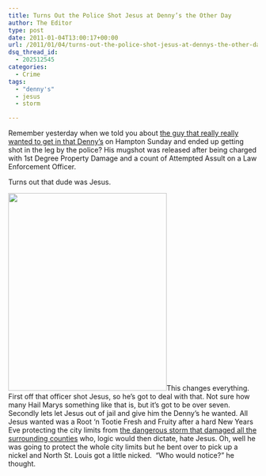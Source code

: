 ```yaml
---
title: Turns Out the Police Shot Jesus at Denny’s the Other Day
author: The Editor
type: post
date: 2011-01-04T13:00:17+00:00
url: /2011/01/04/turns-out-the-police-shot-jesus-at-dennys-the-other-day/
dsq_thread_id:
  - 202512545
categories:
  - Crime
tags:
  - "denny's"
  - jesus
  - storm

---
```

Remember yesterday when we told you about <a href="http://punchingkitty.com/2011/01/03/yet-another-way-to-have-dennys-kill-you-have-the-police-shoot-you-in-the-leg/" target="_blank">the guy that really really wanted to get in that Denny&#8217;s</a> on Hampton Sunday and ended up getting shot in the leg by the police? His mugshot was released after being charged with 1st Degree Property Damage and a count of Attempted Assult on a Law Enforcement Officer.

Turns out that dude was Jesus.

[<img class="aligncenter size-full wp-image-8461" title="denny_jesus" src="http://media.punchingkitty.com/wordpress/2011/01/denny_jesus.jpeg" alt="" width="320" height="400" />][1]This changes everything. First off that officer shot Jesus, so he&#8217;s got to deal with that. Not sure how many Hail Marys something like that is, but it&#8217;s got to be over seven. Secondly lets let Jesus out of jail and give him the Denny&#8217;s he wanted. All Jesus wanted was a Root &#8216;n Tootie Fresh and Fruity after a hard New Years Eve protecting the city limits from <a href="http://punchingkitty.com/2010/12/31/local-news-boner-alert-a-new-years-eve-state-of-emergency/" target="_blank">the dangerous storm that damaged all the surrounding counties</a> who, logic would then dictate, hate Jesus. Oh, well he was going to protect the whole city limits but he bent over to pick up a nickel and North St. Louis got a little nicked.  &#8220;Who would notice?&#8221; he thought.

 [1]: http://media.punchingkitty.com/wordpress/2011/01/denny_jesus.jpeg